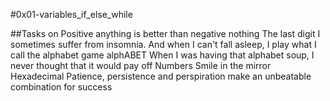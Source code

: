 #0x01-variables_if_else_while

##Tasks on
Positive anything is better than negative nothing
The last digit
I sometimes suffer from insomnia. And when I can't fall asleep, I play what I call the alphabet game
alphABET
When I was having that alphabet soup, I never thought that it would pay off
Numbers
Smile in the mirror
Hexadecimal
Patience, persistence and perspiration make an unbeatable combination for success

